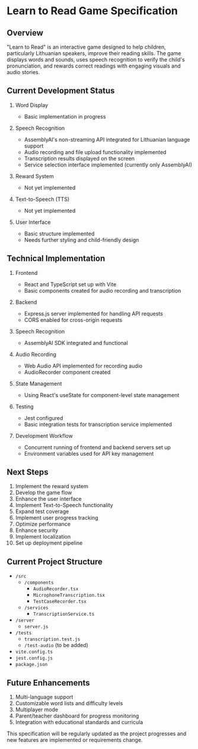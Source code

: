 # Learn to Read Game Specification

## Overview
"Learn to Read" is an interactive game designed to help children, particularly Lithuanian speakers, improve their reading skills. The game displays words and sounds, uses speech recognition to verify the child's pronunciation, and rewards correct readings with engaging visuals and audio stories.

## Current Development Status

1. Word Display
   - Basic implementation in progress

2. Speech Recognition
   - AssemblyAI's non-streaming API integrated for Lithuanian language support
   - Audio recording and file upload functionality implemented
   - Transcription results displayed on the screen
   - Service selection interface implemented (currently only AssemblyAI)

3. Reward System
   - Not yet implemented

4. Text-to-Speech (TTS)
   - Not yet implemented

5. User Interface
   - Basic structure implemented
   - Needs further styling and child-friendly design

## Technical Implementation

1. Frontend
   - React and TypeScript set up with Vite
   - Basic components created for audio recording and transcription

2. Backend
   - Express.js server implemented for handling API requests
   - CORS enabled for cross-origin requests

3. Speech Recognition
   - AssemblyAI SDK integrated and functional

4. Audio Recording
   - Web Audio API implemented for recording audio
   - AudioRecorder component created

5. State Management
   - Using React's useState for component-level state management

6. Testing
   - Jest configured
   - Basic integration tests for transcription service implemented

7. Development Workflow
   - Concurrent running of frontend and backend servers set up
   - Environment variables used for API key management

## Next Steps

1. Implement the reward system
2. Develop the game flow
3. Enhance the user interface
4. Implement Text-to-Speech functionality
5. Expand test coverage
6. Implement user progress tracking
7. Optimize performance
8. Enhance security
9. Implement localization
10. Set up deployment pipeline

## Current Project Structure

- `/src`
  - `/components`
    - `AudioRecorder.tsx`
    - `MicrophoneTranscription.tsx`
    - `TestCaseRecorder.tsx`
  - `/services`
    - `TranscriptionService.ts`
- `/server`
  - `server.js`
- `/tests`
  - `transcription.test.js`
  - `/test-audio` (to be added)
- `vite.config.ts`
- `jest.config.js`
- `package.json`

## Future Enhancements

1. Multi-language support
2. Customizable word lists and difficulty levels
3. Multiplayer mode
4. Parent/teacher dashboard for progress monitoring
5. Integration with educational standards and curricula

This specification will be regularly updated as the project progresses and new features are implemented or requirements change.